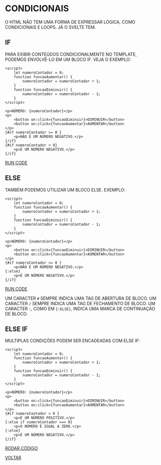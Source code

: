 # CONDICIONAIS

O HTML NÃO TEM UMA FORMA DE EXPRESSAR LÓGICA, COMO CONDICIONAIS E LOOPS. JÁ O SVELTE TEM.

## IF

PARA EXIBIR CONTEÚDOS CONDICIONALMENTE NO TEMPLATE, PODEMOS ENVOLVÊ-LO EM UM BLOCO IF. VEJA O EXEMPLO:

```svelte
<script>
    let numeroContador = 0;
    function funcaoAumentar() {
        numeroContador = numeroContador + 1;
    }
    function funcaoDiminuir() {
        numeroContador = numeroContador - 1;
    }
</script>

<p>NÚMERO: {numeroContador}</p>
<p>
    <button on:click={funcaoDiminuir}>DIMINUIR</button>
    <button on:click={funcaoAumentar}>AUMENTAR</button>
</p>
{#if numeroContador >= 0 }
    <p>NÃO É UM NÚMERO NEGATIVO.</p>
{/if}
{#if numeroContador < 0}
    <p>É UM NÚMERO NEGATIVO.</p>
{/if}
```

[RUN CODE](https://svelte.dev/repl/88b726e348434ff38f7815e59aad72b7)

## ELSE

TAMBÉM PODEMOS UTILIZAR UM BLOCO ELSE. EXEMPLO:

```svelte
<script>
    let numeroContador = 0;
    function funcaoAumentar() {
        numeroContador = numeroContador + 1;
    }
    function funcaoDiminuir() {
        numeroContador = numeroContador - 1;
    }
</script>

<p>NÚMERO: {numeroContador}</p>
<p>
    <button on:click={funcaoDiminuir}>DIMINUIR</button>
    <button on:click={funcaoAumentar}>AUMENTAR</button>
</p>
{#if numeroContador >= 0 }
    <p>NÃO É UM NÚMERO NEGATIVO.</p>
{:else}
    <p>É UM NÚMERO NEGATIVO.</p>
{/if}
```

[RUN CODE](https://svelte.dev/repl/1592415cd48d48d2819c0f53ac9e9fc1)

UM CARACTER `#` SEMPRE INDICA UMA TAG DE ABERTURA DE BLOCO. UM CARACTER `/` SEMPRE INDICA UMA TAG DE FECHAMENTO DE BLOCO. UM CARACTER `:`, COMO EM `{:ELSE}`, INDICA UMA MARCA DE CONTINUAÇÃO DE BLOCO.

## ELSE IF

MULTIPLAS CONDIÇÕES PODEM SER ENCADEADAS COM ELSE IF:

```svelte
<script>
    let numeroContador = 0;
    function funcaoAumentar() {
        numeroContador = numeroContador + 1;
    }
    function funcaoDiminuir() {
        numeroContador = numeroContador - 1;
    }
</script>

<p>NÚMERO: {numeroContador}</p>
<p>
    <button on:click={funcaoDiminuir}>DIMINUIR</button>
    <button on:click={funcaoAumentar}>AUMENTAR</button>
</p>
{#if numeroContador > 0 }
    <p>É UM NÚMERO POSITIVO.</p>
{:else if numeroContador === 0}
    <p>O NÚMERO É IGUAL A ZERO.</p>
{:else}
    <p>É UM NÚMERO NEGATIVO.</p>
{/if}
```

[RODAR CÓDIGO](https://svelte.dev/repl/212cc415000a41799dcb83431549d43a)

[VOLTAR](../LEIAME.md)
